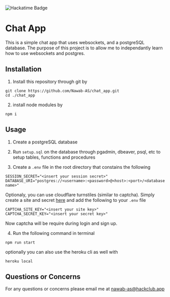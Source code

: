 ![Hackatime Badge](https://hackatime-badge.hackclub.com/U0857UWECTS/text_share?color=darkgreen?aliases=chat_app)

# Chat App

This is a simple chat app that uses websockets, and a postgreSQL database.
The purpose of this project is to allow me to independantly learn how to use websockets and postgres.



## Installation 

1. Install this repository through git by
```
git clone https://github.com/Nawab-AS/chat_app.git
cd ./chat_app
```

2. install node modules by
```
npm i
```



## Usage

1.  Create a postgreSQL database


2.  Run ```setup.sql``` on the database through pgadmin, dbeaver, psql, etc to setup tables, functions and procedures


3. Create a ```.env``` file in the root directory that constains the following
```
SESSION_SECRET="<insert your session secret>"
DATABASE_URI="postgres://<username>:<password>@<host>:<port>/<database name>"
```

Optionaly, you can use cloudflare turnstiles (similar to captcha).
Simply create a site and secret [here](https://developers.cloudflare.com/turnstile/get-started/) and add the following to your ```.env``` file
```
CAPTCHA_SITE_KEY="<insert your site key>"
CAPTCHA_SECRET_KEY="<insert your secret key>"
```
Now captcha will be require during login and sign up.


4. Run the following command in terminal
```
npm run start
```

optionally you can also use the heroku cli as well with
```
heroku local
```



## Questions or Concerns

For any questions or concerns please email me at nawab-as@hackclub.app
